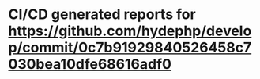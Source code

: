 # CI/CD generated reports for https://github.com/hydephp/develop/commit/0c7b91929840526458c7030bea10dfe68616adf0
